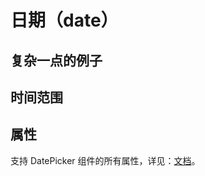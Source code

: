 # 日期（date）

<vuep  template="#date-example"></vuep>

<script v-pre type="text/x-template" id="date-example">
<template>
  <vue-fa-form :form-item="formItems"
               :get-form-data="getFormData"
               @submit="submit" />
</template>

<script>
export default {
  data() {
    return {
      formItems: [
        {
          label: '日期',
          key: 'date',
          type: 'date',
          meta: {}
        }
      ],
      getFormData: () => ({
        date: ''
      })
    }
  },
  methods: {
    submit(data) {
      console.log(data)
    }
  }
}
</script>
</script>

## 复杂一点的例子

<vuep  template="#date-2-example"></vuep>

<script v-pre type="text/x-template" id="date-2-example">
<template>
  <vue-fa-form :form-item="formItems"
               :get-form-data="getFormData"
               @submit="submit" />
</template>



<script>
export default {
  data() {
    return {
      formItems: [
        {
          label: '日期',
          key: 'date',
          type: 'date',
          meta: {
            pickerOptions: {
              disabledDate(time) {
                return time.getTime() > Date.now()
              },
              shortcuts: [
                {
                  text: '今天',
                  onClick(picker) {
                    picker.$emit('pick', new Date())
                  }
                },
                {
                  text: '昨天',
                  onClick(picker) {
                    const date = new Date()
                    date.setTime(date.getTime() - 3600 * 1000 * 24)
                    picker.$emit('pick', date)
                  }
                },
                {
                  text: '一周前',
                  onClick(picker) {
                    const date = new Date()
                    date.setTime(date.getTime() - 3600 * 1000 * 24 * 7)
                    picker.$emit('pick', date)
                  }
                }
              ]
            }
          }
        }
      ],
      getFormData: () => ({
        date: ''
      })
    }
  },
  methods: {
    submit(data) {
      console.log(data)
    }
  }
}
</script>
</script>

## 时间范围

<vuep  template="#date-3-example"></vuep>

<script v-pre type="text/x-template" id="date-3-example">
<template>
  <vue-fa-form :form-item="formItems"
               :get-form-data="getFormData"
               @submit="submit" />
</template>

<script>
export default {
  data() {
    return {
      formItems: [
        {
          label: '日期',
          key: 'date',
          type: 'date',
          meta: {
            type: 'datetimerange',
            rangeSeparator: '至',
            startPlaceholder: '开始日期',
            endPlaceholder: '结束日期'
          }
        }
      ],
      getFormData: () => ({
        date: []
      })
    }
  },
  methods: {
    submit(data) {
      console.log(data)
    }
  }
}
</script>
</script>

## 属性

支持 DatePicker 组件的所有属性，详见：[文档](https://element.eleme.cn/#/zh-CN/component/date-picker)。

